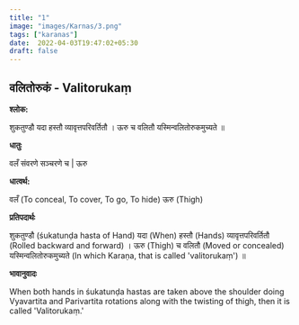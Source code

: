 ```yaml
---
title: "1"
image: "images/Karnas/3.png"
tags: ["karanas"]
date:  2022-04-03T19:47:02+05:30
draft: false
---
```


## वलितोरुकं - Valitorukaṃ 

**श्लोक:**

शुकतुण्डौ यदा हस्तौ व्यावृत्तपरिवर्तितौ । ऊरु च वलितौ यस्मिन्वलितोरुकमुच्यते ॥

**धातुः**


वलँ संवरणे सञ्चरणे च |
ऊरु

**धात्वर्थ:**


वलँ (To conceal, To cover, To go, To hide)
ऊरु (Thigh)

**प्रतिपदार्थः**


शुकतुण्डौ (śukatunḍa hasta of Hand) यदा (When) हस्तौ (Hands) व्यावृत्तपरिवर्तितौ (Rolled backward and forward)  । ऊरु (Thigh) च वलितौ (Moved or concealed) यस्मिन्वलितोरुकमुच्यते (In which Karaṇa, that is called 'valitorukaṃ') ॥

**भावानुवादः**


When both hands in śukatunḍa hastas are taken above the shoulder doing Vyavartita and Parivartita rotations along with the twisting of thigh, then it is called 'Valitorukaṃ.'

